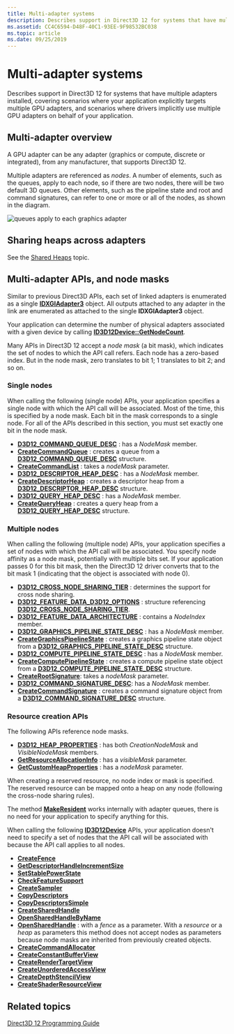 ```yaml
---
title: Multi-adapter systems
description: Describes support in Direct3D 12 for systems that have multiple adapters installed, covering scenarios where your application explicitly targets multiple GPU adapters, and scenarios where drivers implicitly use multiple GPU adapters on behalf of your application.
ms.assetid: CC4C6594-D48F-40C1-93EE-9F98532BC038
ms.topic: article
ms.date: 09/25/2019
---
```


# Multi-adapter systems

Describes support in Direct3D 12 for systems that have multiple adapters installed, covering scenarios where your application explicitly targets multiple GPU adapters, and scenarios where drivers implicitly use multiple GPU adapters on behalf of your application.

## Multi-adapter overview

A GPU adapter can be any adapter (graphics or compute, discrete or integrated), from any manufacturer, that supports Direct3D 12.

Multiple adapters are referenced as *nodes*. A number of elements, such as the queues, apply to each node, so if there are two nodes, there will be two default 3D queues. Other elements, such as the pipeline state and root and command signatures, can refer to one or more or all of the nodes, as shown in the diagram.

![queues apply to each graphics adapter](images/multigpu.png)

## Sharing heaps across adapters

See the [Shared Heaps](shared-heaps.md) topic.

## Multi-adapter APIs, and node masks

Similar to previous Direct3D APIs, each set of linked adapters is enumerated as a single [**IDXGIAdapter3**](/windows/win32/api/dxgi1_4/nn-dxgi1_4-idxgiadapter3) object. All outputs attached to any adapter in the link are enumerated as attached to the single **IDXGIAdapter3** object.

Your application can determine the number of physical adapters associated with a given device by calling [**ID3D12Device::GetNodeCount**](/windows/win32/api/d3d12/nf-d3d12-id3d12device-getnodecount).

Many APIs in Direct3D 12 accept a *node mask* (a bit mask), which indicates the set of nodes to which the API call refers. Each node has a zero-based index. But in the node mask, zero translates to bit 1; 1 translates to bit 2; and so on.

### Single nodes

When calling the following (single node) APIs, your application specifies a single node with which the API call will be associated. Most of the time, this is specified by a node mask. Each bit in the mask corresponds to a single node. For all of the APIs described in this section, you must set exactly one bit in the node mask.

-   [**D3D12\_COMMAND\_QUEUE\_DESC**](/windows/win32/api/d3d12/ns-d3d12-d3d12_command_queue_desc) : has a *NodeMask* member.
-   [**CreateCommandQueue**](/windows/win32/api/d3d12/nf-d3d12-id3d12device-createcommandqueue) : creates a queue from a [**D3D12\_COMMAND\_QUEUE\_DESC**](/windows/win32/api/d3d12/ns-d3d12-d3d12_command_queue_desc) structure.
-   [**CreateCommandList**](/windows/win32/api/d3d12/nf-d3d12-id3d12device-createcommandlist) : takes a *nodeMask* parameter.
-   [**D3D12\_DESCRIPTOR\_HEAP\_DESC**](/windows/win32/api/d3d12/ns-d3d12-d3d12_descriptor_heap_desc) : has a *NodeMask* member.
-   [**CreateDescriptorHeap**](/windows/win32/api/d3d12/nf-d3d12-id3d12device-createdescriptorheap) : creates a descriptor heap from a [**D3D12\_DESCRIPTOR\_HEAP\_DESC**](/windows/win32/api/d3d12/ns-d3d12-d3d12_descriptor_heap_desc) structure.
-   [**D3D12\_QUERY\_HEAP\_DESC**](/windows/win32/api/d3d12/ns-d3d12-d3d12_query_heap_desc) : has a *NodeMask* member.
-   [**CreateQueryHeap**](/windows/win32/api/d3d12/nf-d3d12-id3d12device-createqueryheap) : creates a query heap from a [**D3D12\_QUERY\_HEAP\_DESC**](/windows/win32/api/d3d12/ns-d3d12-d3d12_query_heap_desc) structure.

### Multiple nodes

When calling the following (multiple node) APIs, your application specifies a set of nodes with which the API call will be associated. You specify node affinity as a node mask, potentially with multiple bits set. If your application passes 0 for this bit mask, then the Direct3D 12 driver converts that to the bit mask 1 (indicating that the object is associated with node 0).

-   [**D3D12\_CROSS\_NODE\_SHARING\_TIER**](/windows/win32/api/d3d12/ne-d3d12-d3d12_cross_node_sharing_tier) : determines the support for cross node sharing.
-   [**D3D12\_FEATURE\_DATA\_D3D12\_OPTIONS**](/windows/win32/api/d3d12/ns-d3d12-d3d12_feature_data_d3d12_options) : structure referencing [**D3D12\_CROSS\_NODE\_SHARING\_TIER**](/windows/win32/api/d3d12/ne-d3d12-d3d12_cross_node_sharing_tier).
-   [**D3D12\_FEATURE\_DATA\_ARCHITECTURE**](/windows/win32/api/d3d12/ns-d3d12-d3d12_feature_data_architecture) : contains a *NodeIndex* member.
-   [**D3D12\_GRAPHICS\_PIPELINE\_STATE\_DESC**](/windows/win32/api/d3d12/ns-d3d12-d3d12_graphics_pipeline_state_desc) : has a *NodeMask* member.
-   [**CreateGraphicsPipelineState**](/windows/win32/api/d3d12/nf-d3d12-id3d12device-creategraphicspipelinestate) : creates a graphics pipeline state object from a [**D3D12\_GRAPHICS\_PIPELINE\_STATE\_DESC**](/windows/win32/api/d3d12/ns-d3d12-d3d12_graphics_pipeline_state_desc) structure.
-   [**D3D12\_COMPUTE\_PIPELINE\_STATE\_DESC**](/windows/win32/api/d3d12/ns-d3d12-d3d12_compute_pipeline_state_desc) : has a *NodeMask* member.
-   [**CreateComputePipelineState**](/windows/win32/api/d3d12/nf-d3d12-id3d12device-createcomputepipelinestate) : creates a compute pipeline state object from a [**D3D12\_COMPUTE\_PIPELINE\_STATE\_DESC**](/windows/win32/api/d3d12/ns-d3d12-d3d12_compute_pipeline_state_desc) structure.
-   [**CreateRootSignature**](/windows/win32/api/d3d12/nf-d3d12-id3d12device-createrootsignature): takes a *nodeMask* parameter.
-   [**D3D12\_COMMAND\_SIGNATURE\_DESC**](/windows/win32/api/d3d12/ns-d3d12-d3d12_command_signature_desc): has a *NodeMask* member.
-   [**CreateCommandSignature**](/windows/win32/api/d3d12/nf-d3d12-id3d12device-createcommandsignature) : creates a command signature object from a [**D3D12\_COMMAND\_SIGNATURE\_DESC**](/windows/win32/api/d3d12/ns-d3d12-d3d12_command_signature_desc) structure.

### Resource creation APIs

The following APIs reference node masks.

-   [**D3D12\_HEAP\_PROPERTIES**](/windows/win32/api/d3d12/ns-d3d12-d3d12_heap_properties) : has both *CreationNodeMask* and *VisibleNodeMask* members.
-   [**GetResourceAllocationInfo**](/windows/win32/api/d3d12/nf-d3d12-id3d12device-getresourceallocationinfo(uint_uint_constd3d12_resource_desc)) : has a *visibleMask* parameter.
-   [**GetCustomHeapProperties**](/windows/win32/api/d3d12/nf-d3d12-id3d12device-getcustomheapproperties(uint_d3d12_heap_type)) : has a *nodeMask* parameter.

When creating a reserved resource, no node index or mask is specified. The reserved resource can be mapped onto a heap on any node (following the cross-node sharing rules).

The method [**MakeResident**](/windows/win32/api/d3d12/nf-d3d12-id3d12device-makeresident) works internally with adapter queues, there is no need for your application to specify anything for this.

When calling the following [**ID3D12Device**](/windows/win32/api/d3d12/nn-d3d12-id3d12device) APIs, your application doesn't need to specify a set of nodes that the API call will be associated with because the API call applies to all nodes.

-   [**CreateFence**](/windows/win32/api/d3d12/nf-d3d12-id3d12device-createfence)
-   [**GetDescriptorHandleIncrementSize**](/windows/win32/api/d3d12/nf-d3d12-id3d12device-getdescriptorhandleincrementsize)
-   [**SetStablePowerState**](/windows/win32/api/d3d12/nf-d3d12-id3d12device-setstablepowerstate)
-   [**CheckFeatureSupport**](/windows/win32/api/d3d12/nf-d3d12-id3d12device-checkfeaturesupport)
-   [**CreateSampler**](/windows/win32/api/d3d12/nf-d3d12-id3d12device-createsampler)
-   [**CopyDescriptors**](/windows/win32/api/d3d12/nf-d3d12-id3d12device-copydescriptors)
-   [**CopyDescriptorsSimple**](/windows/win32/api/d3d12/nf-d3d12-id3d12device-copydescriptorssimple)
-   [**CreateSharedHandle**](/windows/win32/api/d3d12/nf-d3d12-id3d12device-createsharedhandle)
-   [**OpenSharedHandleByName**](/windows/win32/api/d3d12/nf-d3d12-id3d12device-opensharedhandlebyname)
-   [**OpenSharedHandle**](/windows/win32/api/d3d12/nf-d3d12-id3d12device-opensharedhandle) : with a *fence* as a parameter. With a *resource* or a *heap* as parameters this method does not accept nodes as parameters because node masks are inherited from previously created objects.
-   [**CreateCommandAllocator**](/windows/win32/api/d3d12/nf-d3d12-id3d12device-createcommandallocator)
-   [**CreateConstantBufferView**](/windows/win32/api/d3d12/nf-d3d12-id3d12device-createconstantbufferview)
-   [**CreateRenderTargetView**](/windows/win32/api/d3d12/nf-d3d12-id3d12device-createrendertargetview)
-   [**CreateUnorderedAccessView**](/windows/win32/api/d3d12/nf-d3d12-id3d12device-createunorderedaccessview)
-   [**CreateDepthStencilView**](/windows/win32/api/d3d12/nf-d3d12-id3d12device-createdepthstencilview)
-   [**CreateShaderResourceView**](/windows/win32/api/d3d12/nf-d3d12-id3d12device-createshaderresourceview)

## Related topics

[Direct3D 12 Programming Guide](directx-12-programming-guide.md)
